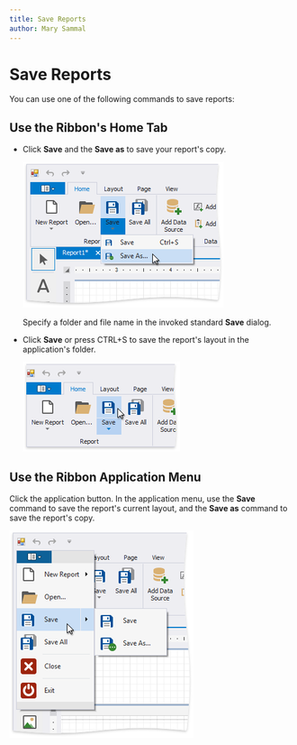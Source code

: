```yaml
---
title: Save Reports
author: Mary Sammal
---
```

# Save Reports
You can use one of the following commands to save reports:

## Use the Ribbon's Home Tab

* Click **Save** and the **Save as** to save your report's copy.
	
	![eurd-win-ribbon-save-report-as](../../../images/eurd-win-ribbon-save-report-as.png)
	
	Specify a folder and file name in the invoked standard **Save** dialog.

* Click **Save** or press CTRL+S to save the report's layout in the application's folder.
	
	![eurd-win-ribbon-save-report](../../../images/eurd-win-ribbon-save-report.png)




## Use the Ribbon Application Menu

Click the application button. In the application menu, use the **Save** command to save the report's current layout, and the **Save as** command to save the report's copy.

![eurd-win-application-menu-save-report](../../../images/eurd-win-application-menu-save-report.png)
